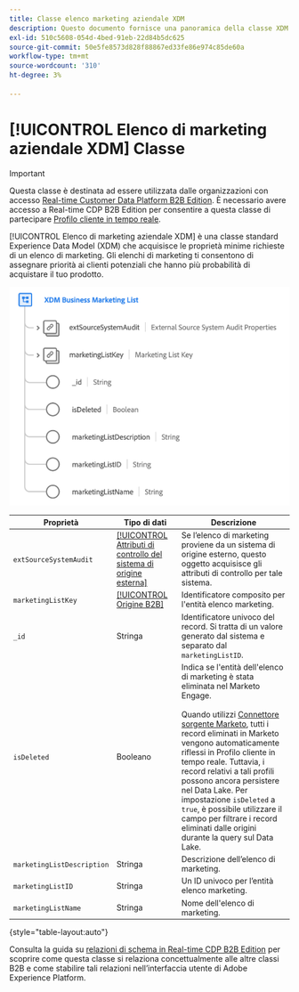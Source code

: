 ```yaml
---
title: Classe elenco marketing aziendale XDM
description: Questo documento fornisce una panoramica della classe XDM Business Marketing List in Experience Data Model (XDM).
exl-id: 510c5608-054d-4bed-91eb-22d84b5dc625
source-git-commit: 50e5fe8573d828f88867ed33fe86e974c85de60a
workflow-type: tm+mt
source-wordcount: '310'
ht-degree: 3%

---
```


# [!UICONTROL Elenco di marketing aziendale XDM] Classe

>[!IMPORTANT]
>
>Questa classe è destinata ad essere utilizzata dalle organizzazioni con accesso [Real-time Customer Data Platform B2B Edition](../../../rtcdp/b2b-overview.md). È necessario avere accesso a Real-time CDP B2B Edition per consentire a questa classe di partecipare [Profilo cliente in tempo reale](../../../profile/home.md).

[!UICONTROL Elenco di marketing aziendale XDM] è una classe standard Experience Data Model (XDM) che acquisisce le proprietà minime richieste di un elenco di marketing. Gli elenchi di marketing ti consentono di assegnare priorità ai clienti potenziali che hanno più probabilità di acquistare il tuo prodotto.

![Struttura della classe XDM Business Marketing List visualizzata nell&#39;interfaccia utente](../../images/classes/b2b/business-marketing-list.png)

| Proprietà | Tipo di dati | Descrizione |
| --- | --- | --- |
| `extSourceSystemAudit` | [[!UICONTROL Attributi di controllo del sistema di origine esterna]](../../data-types/external-source-system-audit-attributes.md) | Se l’elenco di marketing proviene da un sistema di origine esterno, questo oggetto acquisisce gli attributi di controllo per tale sistema. |
| `marketingListKey` | [[!UICONTROL Origine B2B]](../../data-types/b2b-source.md) | Identificatore composito per l&#39;entità elenco marketing. |
| `_id` | Stringa | Identificatore univoco del record. Si tratta di un valore generato dal sistema e separato dal `marketingListID`. |
| `isDeleted` | Booleano | Indica se l&#39;entità dell&#39;elenco di marketing è stata eliminata nel Marketo Engage.<br><br>Quando utilizzi [Connettore sorgente Marketo](../../../sources/connectors/adobe-applications/marketo/marketo.md), tutti i record eliminati in Marketo vengono automaticamente riflessi in Profilo cliente in tempo reale. Tuttavia, i record relativi a tali profili possono ancora persistere nel Data Lake. Per impostazione `isDeleted` a `true`, è possibile utilizzare il campo per filtrare i record eliminati dalle origini durante la query sul Data Lake. |
| `marketingListDescription` | Stringa | Descrizione dell’elenco di marketing. |
| `marketingListID` | Stringa | Un ID univoco per l’entità elenco marketing. |
| `marketingListName` | Stringa | Nome dell&#39;elenco di marketing. |

{style=&quot;table-layout:auto&quot;}

Consulta la guida su [relazioni di schema in Real-time CDP B2B Edition](../../tutorials/relationship-b2b.md) per scoprire come questa classe si relaziona concettualmente alle altre classi B2B e come stabilire tali relazioni nell’interfaccia utente di Adobe Experience Platform.
